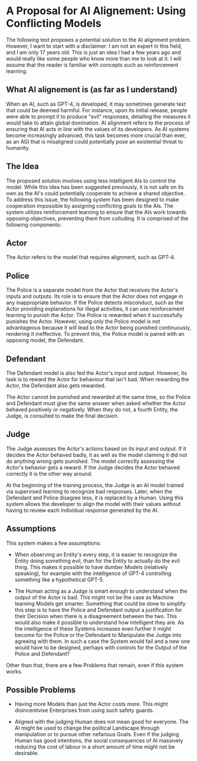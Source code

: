 # A Proposal for AI Alignement: Using Conflicting Models
The following text proposes a potential solution to the AI alignment problem. However, I want to start with a disclaimer: I am not an expert in this field, and I am only 17 years old. 
This is just an idea I had a few years ago and would really like some people who know more than me to look at it. 
I will assume that the reader is familiar with concepts such as reinforcement learning.

## What AI alignement is (as far as I understand)
When an AI, such as GPT-4, is developed, it may sometimes generate text that could be deemed harmful. For instance, upon its initial release, people were able to prompt it to produce "evil" responses, detailing the measures it would take to attain global domination. AI alignment refers to the process of ensuring that AI acts in line with the values of its developers. As AI systems become increasingly advanced, this task becomes more crucial than ever, as an AGI that is misaligned could potentially pose an existential threat to humanity.

## The Idea
The proposed solution involves using less intelligent AIs to control the model. While this idea has been suggested previously, it is not safe on its own as the AI's could potentially cooperate to achieve a shared objective. To address this issue, the following system has been designed to make cooperation impossible by assigning conflicting goals to the AIs. The system utilizes reinforcement learning to ensure that the AIs work towards opposing objectives, preventing them from colluding. It is comprised of the following components:

## Actor
The Actor refers to the model that requires alignment, such as GPT-4.

## Police
The Police is a separate model from the Actor that receives the Actor's inputs and outputs. Its role is to ensure that the Actor does not engage in any inappropriate behavior. If the Police detects misconduct, such as the Actor providing explanations for illegal activities, it can use reinforcement learning to punish the Actor. The Police is rewarded when it successfully punishes the Actor. However, using only the Police model is not advantageous because it will lead to the Actor being punished continuously, rendering it ineffective. To prevent this, the Police model is paired with an opposing model, the Defendant.

## Defendant
The Defendant model is also fed the Actor's input and output. However, its task is to reward the Actor for behaviour that isn't bad.
When rewarding the Actor, the Defendant also gets rewarded.

The Actor cannot be punished and rewarded at the same time, so the Police and Defendant must give the same answer when asked whether the Actor behaved positively or negatively. When they do not, a fourth Entity, the Judge, is consulted to make the final decision.

## Judge
The Judge assesses the Actor's actions based on its input and output. If it decides the Actor behaved badly, it as well as the model claiming it did not do anything wrong gets punished. The model correctly assessing the Actor's behavior gets a reward. If the Judge decides the Actor behaved correctly it is the other way around.

At the beginning of the training process, the Judge is an AI model trained via supervised learning to recognize bad responses. Later, when the Defendant and Police disagree less, 
it is replaced by a Human. Using this system allows the developer to align the model with their values without having to review each individual response generated by the AI.

## Assumptions

This system makes a few assumptions: 

- When observing an Entity's every step, it is easier to recognize the Entity doing something evil, than for the Entity to actually do the evil thing. This makes it possible to have dumber Models (relatively speaking), for example with the intelligence of GPT-4 controlling something like a hypothetical GPT-5. 

- The Human acting as a Judge is smart enough to understand when the output of the Actor is bad. This might not be the case as Machine learning Models get smarter. Something that could be done to simplify this step is to have the Police and Defendant output a justification for their Decision when there is a disagreement between the two. This would also make it possible to understand how intelligent they are. As the intelligence of these Systems increases even further it might become for the Police or the Defendant to Manipulate the Judge into agreeing with them. In such a case the System would fail and a new one would have to be designed, perhaps with controls for the Output of the Police and Defendant? 

 

Other than that, there are a few Problems that remain, even if this system works. 

## Possible Problems

- Having more Models than just the Actor costs more. This might disincentivise Enterprises from using such safety guards.  

- Aligned with the judging Human does not mean good for everyone. The AI might be used to change the political Landscape through manipulation or to pursue other nefarious Goals. Even if the judging Human has good intentions, the social consequences of AI massively reducing the cost of labour in a short amount of time might not be desirable. 
